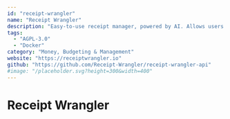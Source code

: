 ```yaml
---
id: "receipt-wrangler"
name: "Receipt Wrangler"
description: "Easy-to-use receipt manager, powered by AI. Allows users to create receipts effortlessly and quickly, categorize and more."
tags:
  - "AGPL-3.0"
  - "Docker"
category: "Money, Budgeting & Management"
website: "https://receiptwrangler.io"
github: "https://github.com/Receipt-Wrangler/receipt-wrangler-api"
#image: "/placeholder.svg?height=300&width=400"
---
```


# Receipt Wrangler
